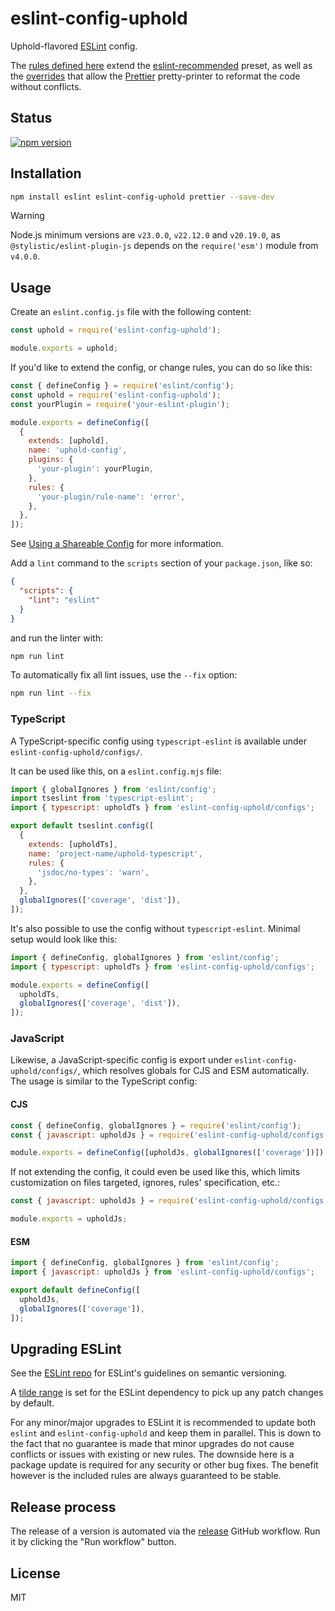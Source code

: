 # eslint-config-uphold

Uphold-flavored [ESLint](https://eslint.org/) config.

The [rules defined here](https://github.com/uphold/eslint-config-uphold/blob/master/src/index.js)
extend the [eslint-recommended](https://github.com/eslint/eslint/blob/master/conf/eslint-recommended.js) preset,
as well as the [overrides](https://github.com/prettier/eslint-config-prettier/blob/master/index.js)
that allow the [Prettier](https://prettier.io) pretty-printer to reformat the code without conflicts.

## Status

[![npm version][npm-image]][npm-url]

## Installation

```sh
npm install eslint eslint-config-uphold prettier --save-dev
```

> [!WARNING]
> Node.js minimum versions are `v23.0.0`, `v22.12.0` and `v20.19.0`, as `@stylistic/eslint-plugin-js` depends on the `require('esm')` module from `v4.0.0`.

## Usage

Create an `eslint.config.js` file with the following content:

```js
const uphold = require('eslint-config-uphold');

module.exports = uphold;
```

If you'd like to extend the config, or change rules, you can do so like this:

```js
const { defineConfig } = require('eslint/config');
const uphold = require('eslint-config-uphold');
const yourPlugin = require('your-eslint-plugin');

module.exports = defineConfig([
  {
    extends: [uphold],
    name: 'uphold-config',
    plugins: {
      'your-plugin': yourPlugin,
    },
    rules: {
      'your-plugin/rule-name': 'error',
    },
  },
]);
```

See [Using a Shareable Config](https://eslint.org/docs/latest/extend/shareable-configs#using-a-shareable-config) for more information.

Add a `lint` command to the `scripts` section of your `package.json`, like so:

```json
{
  "scripts": {
    "lint": "eslint"
  }
}
```

and run the linter with:

```sh
npm run lint
```

To automatically fix all lint issues, use the `--fix` option:

```sh
npm run lint --fix
```

### TypeScript

A TypeScript-specific config using `typescript-eslint` is available under `eslint-config-uphold/configs/`.

It can be used like this, on a `eslint.config.mjs` file:

```js
import { globalIgnores } from 'eslint/config';
import tseslint from 'typescript-eslint';
import { typescript: upholdTs } from 'eslint-config-uphold/configs';

export default tseslint.config([
  {
    extends: [upholdTs],
    name: 'project-name/uphold-typescript',
    rules: {
      'jsdoc/no-types': 'warn',
    },
  },
  globalIgnores(['coverage', 'dist']),
]);
```

It's also possible to use the config without `typescript-eslint`. Minimal setup would look like this:

```js
import { defineConfig, globalIgnores } from 'eslint/config';
import { typescript: upholdTs } from 'eslint-config-uphold/configs';

module.exports = defineConfig([
  upholdTs,
  globalIgnores(['coverage', 'dist']),
]);
```

### JavaScript

Likewise, a JavaScript-specific config is export under `eslint-config-uphold/configs/`, which resolves globals for CJS and ESM automatically. The usage is similar to the TypeScript config:

#### CJS

```js
const { defineConfig, globalIgnores } = require('eslint/config');
const { javascript: upholdJs } = require('eslint-config-uphold/configs');

module.exports = defineConfig([upholdJs, globalIgnores(['coverage'])]);
```

If not extending the config, it could even be used like this, which limits customization on files targeted, ignores, rules' specification, etc.:

```js
const { javascript: upholdJs } = require('eslint-config-uphold/configs');

module.exports = upholdJs;
```

#### ESM

```js
import { defineConfig, globalIgnores } from 'eslint/config';
import { javascript: upholdJs } from 'eslint-config-uphold/configs';

export default defineConfig([
  upholdJs,
  globalIgnores(['coverage']),
]);
```

## Upgrading ESLint

See the [ESLint repo](https://github.com/eslint/eslint#semantic-versioning-policy) for ESLint's guidelines on semantic versioning.

A [tilde range](https://docs.npmjs.com/cli/v6/using-npm/semver#tilde-ranges-123-12-1) is set for the ESLint dependency to pick up any patch changes by default.

For any minor/major upgrades to ESLint it is recommended to update both `eslint` and `eslint-config-uphold` and keep them in parallel.
This is down to the fact that no guarantee is made that minor upgrades do not cause conflicts or issues with existing or new rules.
The downside here is a package update is required for any security or other bug fixes.
The benefit however is the included rules are always guaranteed to be stable.

## Release process

The release of a version is automated via the [release](https://github.com/uphold/eslint-config-uphold/.github/workflows/release.yml) GitHub workflow.
Run it by clicking the "Run workflow" button.

## License

MIT

[npm-image]: https://img.shields.io/npm/v/eslint-config-uphold.svg
[npm-url]: https://www.npmjs.com/package/eslint-config-uphold
